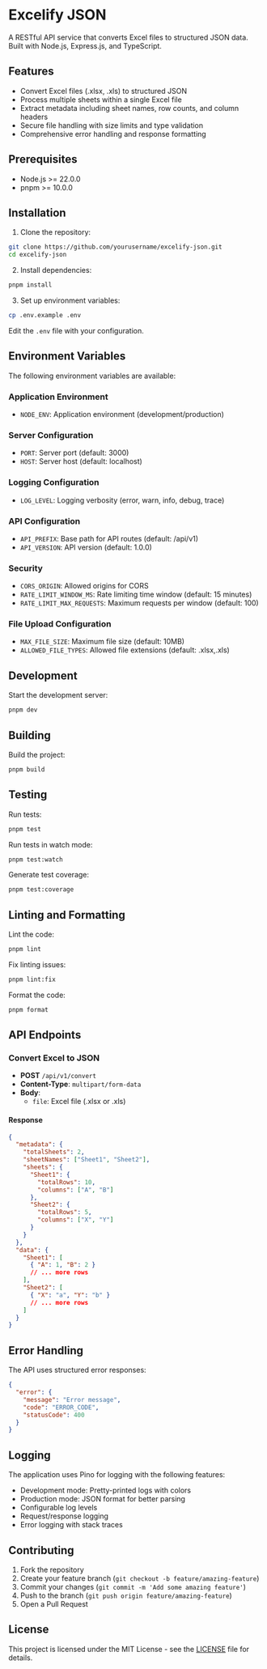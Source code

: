 # Excelify JSON

A RESTful API service that converts Excel files to structured JSON data. Built with Node.js, Express.js, and TypeScript.

## Features

- Convert Excel files (.xlsx, .xls) to structured JSON
- Process multiple sheets within a single Excel file
- Extract metadata including sheet names, row counts, and column headers
- Secure file handling with size limits and type validation
- Comprehensive error handling and response formatting

## Prerequisites

- Node.js >= 22.0.0
- pnpm >= 10.0.0

## Installation

1. Clone the repository:

```bash
git clone https://github.com/yourusername/excelify-json.git
cd excelify-json
```

2. Install dependencies:

```bash
pnpm install
```

3. Set up environment variables:

```bash
cp .env.example .env
```

Edit the `.env` file with your configuration.

## Environment Variables

The following environment variables are available:

### Application Environment

- `NODE_ENV`: Application environment (development/production)

### Server Configuration

- `PORT`: Server port (default: 3000)
- `HOST`: Server host (default: localhost)

### Logging Configuration

- `LOG_LEVEL`: Logging verbosity (error, warn, info, debug, trace)

### API Configuration

- `API_PREFIX`: Base path for API routes (default: /api/v1)
- `API_VERSION`: API version (default: 1.0.0)

### Security

- `CORS_ORIGIN`: Allowed origins for CORS
- `RATE_LIMIT_WINDOW_MS`: Rate limiting time window (default: 15 minutes)
- `RATE_LIMIT_MAX_REQUESTS`: Maximum requests per window (default: 100)

### File Upload Configuration

- `MAX_FILE_SIZE`: Maximum file size (default: 10MB)
- `ALLOWED_FILE_TYPES`: Allowed file extensions (default: .xlsx,.xls)

## Development

Start the development server:

```bash
pnpm dev
```

## Building

Build the project:

```bash
pnpm build
```

## Testing

Run tests:

```bash
pnpm test
```

Run tests in watch mode:

```bash
pnpm test:watch
```

Generate test coverage:

```bash
pnpm test:coverage
```

## Linting and Formatting

Lint the code:

```bash
pnpm lint
```

Fix linting issues:

```bash
pnpm lint:fix
```

Format the code:

```bash
pnpm format
```

## API Endpoints

### Convert Excel to JSON

- **POST** `/api/v1/convert`
- **Content-Type**: `multipart/form-data`
- **Body**:
  - `file`: Excel file (.xlsx or .xls)

#### Response

```json
{
  "metadata": {
    "totalSheets": 2,
    "sheetNames": ["Sheet1", "Sheet2"],
    "sheets": {
      "Sheet1": {
        "totalRows": 10,
        "columns": ["A", "B"]
      },
      "Sheet2": {
        "totalRows": 5,
        "columns": ["X", "Y"]
      }
    }
  },
  "data": {
    "Sheet1": [
      { "A": 1, "B": 2 }
      // ... more rows
    ],
    "Sheet2": [
      { "X": "a", "Y": "b" }
      // ... more rows
    ]
  }
}
```

## Error Handling

The API uses structured error responses:

```json
{
  "error": {
    "message": "Error message",
    "code": "ERROR_CODE",
    "statusCode": 400
  }
}
```

## Logging

The application uses Pino for logging with the following features:

- Development mode: Pretty-printed logs with colors
- Production mode: JSON format for better parsing
- Configurable log levels
- Request/response logging
- Error logging with stack traces

## Contributing

1. Fork the repository
2. Create your feature branch (`git checkout -b feature/amazing-feature`)
3. Commit your changes (`git commit -m 'Add some amazing feature'`)
4. Push to the branch (`git push origin feature/amazing-feature`)
5. Open a Pull Request

## License

This project is licensed under the MIT License - see the [LICENSE](LICENSE) file for details.
